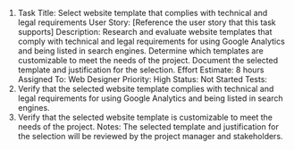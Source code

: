 1.	Task Title: Select website template that complies with technical and legal requirements 
User Story: [Reference the user story that this task supports] 
Description: Research and evaluate website templates that comply with technical and legal requirements for using Google Analytics and being listed in search engines. Determine which templates are customizable to meet the needs of the project. Document the selected template and justification for the selection. 
Effort Estimate: 8 hours 
Assigned To: Web Designer 
Priority: High 
Status: Not Started 
Tests:
2.	Verify that the selected website template complies with technical and legal requirements for using Google Analytics and being listed in search engines.
3.	Verify that the selected website template is customizable to meet the needs of the project. Notes: The selected template and justification for the selection will be reviewed by the project manager and stakeholders.
